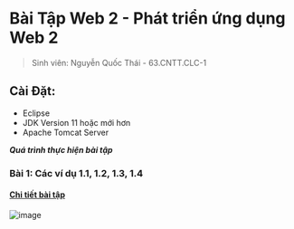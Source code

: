 # Bài Tập Web 2 - Phát triển ứng dụng Web 2

> Sinh viên: Nguyễn Quốc Thái - 63.CNTT.CLC-1

## Cài Đặt:
- Eclipse
- JDK Version 11 hoặc mới hơn
- Apache Tomcat Server 

***Quá trình thực hiện bài tập***
### Bài 1: Các ví dụ 1.1, 1.2, 1.3, 1.4
#### [Chi tiết bài tập](https://github.com/GunterWi/63131236_Web2/tree/main/DoGetAndDoPost)
![image](https://media.discordapp.net/attachments/1013818251580551170/1198873979595784232/image.png)
